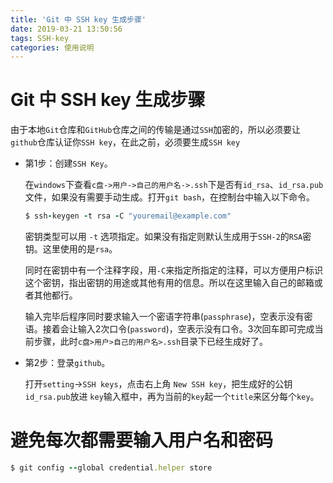 ```yaml
---
title: 'Git 中 SSH key 生成步骤'
date: 2019-03-21 13:50:56
tags: SSH-key
categories: 使用说明
---
```

# Git 中 SSH key 生成步骤
由于本地`Git`仓库和`GitHub`仓库之间的传输是通过`SSH`加密的，所以必须要让`github`仓库认证你`SSH key`，在此之前，必须要生成`SSH key`
* 第1步：创建`SSH Key`。

	在`windows`下查看`c盘->用户->自己的用户名->.ssh`下是否有`id_rsa`、`id_rsa.pub`文件，如果没有需要手动生成。打开`git bash`，在控制台中输入以下命令。
	```ruby
	$ ssh-keygen -t rsa -C "youremail@example.com"
	```
	密钥类型可以用 `-t` 选项指定。如果没有指定则默认生成用于`SSH-2`的`RSA`密钥。这里使用的是`rsa`。
	
	同时在密钥中有一个注释字段，用`-C`来指定所指定的注释，可以方便用户标识这个密钥，指出密钥的用途或其他有用的信息。所以在这里输入自己的邮箱或者其他都行。

	输入完毕后程序同时要求输入一个密语字符串(`passphrase`)，空表示没有密语。接着会让输入2次口令(`password`)，空表示没有口令。3次回车即可完成当前步骤，此时`c盘>用户>自己的用户名>.ssh`目录下已经生成好了。
<!--more -->
* 第2步：登录`github`。

 	打开`setting`->`SSH keys`，点击右上角 `New SSH key`，把生成好的公钥`id_rsa.pub`放进 `key`输入框中，再为当前的`key`起一个`title`来区分每个`key`。
	
# 避免每次都需要输入用户名和密码
```ruby
$ git config --global credential.helper store
```
